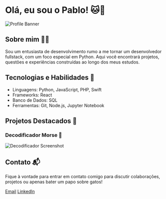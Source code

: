 # Olá, eu sou o Pablo! 🐱🌸

![Profile Banner](https://github.com/pablosxz/https://media.tenor.com/BSM3ZfEkSH8AAAAC/cat-aesthetic.gif)

## Sobre mim 👨‍💻

Sou um entusiasta de desenvolvimento rumo a me tornar um desenvolvedor fullstack, com um foco especial em Python. Aqui você encontrará projetos, questões e experiências construídas ao longo dos meus estudos.

## Tecnologias e Habilidades 🚀

- Linguagens: Python, JavaScript, PHP, Swift
- Frameworks: React
- Banco de Dados: SQL
- Ferramentas: Git, Node.js, Jupyter Notebook

## Projetos Destacados 🌟

### Decodificador Morse 🐾

![Decodificador Screenshot](https://github.com/seuusuario/catflix-projeto/aqui-vai-a-url-da-imagem.jpg)


## Contato 📬

Fique à vontade para entrar em contato comigo para discutir colaborações, projetos ou apenas bater um papo sobre gatos!

[Email](mailto:lucasrn03@gmail.com)
[LinkedIn](https://www.linkedin.com/in/pablosxz)
